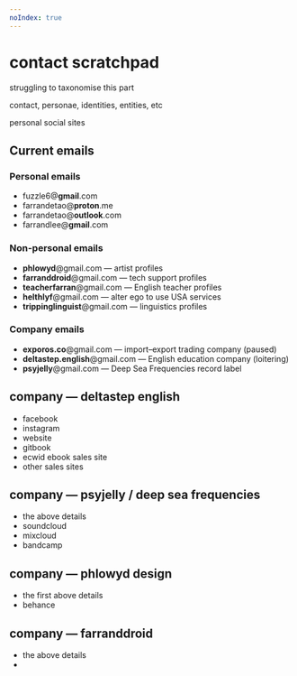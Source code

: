 ```yaml
---
noIndex: true
---
```


# contact scratchpad

struggling to taxonomise this part&#x20;

contact, personae, identities, entities, etc&#x20;

personal social sites&#x20;

## Current emails

### Personal emails

* fuzzle6@**gmail**.com&#x20;
* farrandetao@**proton**.me&#x20;
* farrandetao@**outlook**.com&#x20;
* farrandlee@**gmail**.com&#x20;

### Non-personal emails

* **phlowyd**@gmail.com — artist profiles&#x20;
* **farranddroid**@gmail.com — tech support profiles&#x20;
* **teacherfarran**@gmail.com — English teacher profiles
* **helthlyf**@gmail.com — alter ego to use USA services&#x20;
* **trippinglinguist**@gmail.com — linguistics profiles&#x20;

### Company emails

* **exporos.co**@gmail.com — import–export trading company (paused)&#x20;
* **deltastep.english**@gmail.com — English education company (loitering)&#x20;
* **psyjelly**@gmail.com — Deep Sea Frequencies record label&#x20;

## company — deltastep english

* facebook
* instagram
* website
* gitbook
* ecwid ebook sales site
* other sales sites

## company — psyjelly / deep sea frequencies

* the above details
* soundcloud
* mixcloud
* bandcamp

## company — phlowyd design

* the first above details
* behance

## company — farranddroid

* the above details
*
